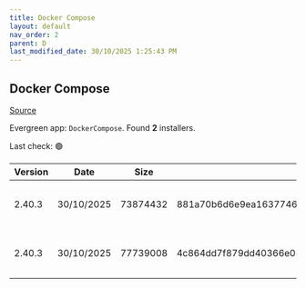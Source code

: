 ```yaml
---
title: Docker Compose
layout: default
nav_order: 2
parent: D
last_modified_date: 30/10/2025 1:25:43 PM
---
```


## Docker Compose

[Source](https://github.com/docker/compose)

Evergreen app: `DockerCompose`. Found **2** installers.

Last check: 🟢

| Version | Date       | Size     | Sha256                                                           | Architecture | InstallerType | Type | URI                                                                                                                                                                                              |
| ------- | ---------- | -------- | ---------------------------------------------------------------- | ------------ | ------------- | ---- | ------------------------------------------------------------------------------------------------------------------------------------------------------------------------------------------------ |
| 2.40.3  | 30/10/2025 | 73874432 | 881a70b6d6e9ea1637746b0d5dbdaf83032b2f7952d4ee4b69f8f38b816909d1 | ARM64        | Default       | exe  | [https://github.com/docker/compose/releases/download/v2.40.3/docker-compose-windows-aarch64.exe](https://github.com/docker/compose/releases/download/v2.40.3/docker-compose-windows-aarch64.exe) |
| 2.40.3  | 30/10/2025 | 77739008 | 4c864dd7f879dd40366e087e68a8a02cbcf018be0128867b13369898e67e1532 | x64          | Default       | exe  | [https://github.com/docker/compose/releases/download/v2.40.3/docker-compose-windows-x86_64.exe](https://github.com/docker/compose/releases/download/v2.40.3/docker-compose-windows-x86_64.exe)   |
